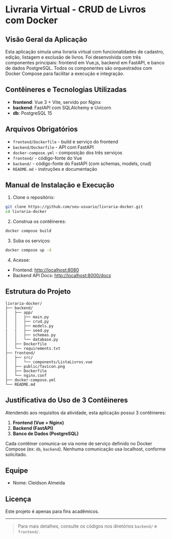 # Livraria Virtual - CRUD de Livros com Docker

## Visão Geral da Aplicação

Esta aplicação simula uma livraria virtual com funcionalidades de cadastro, edição, listagem e exclusão de livros. Foi desenvolvida com três componentes principais: frontend em Vue.js, backend em FastAPI, e banco de dados PostgreSQL. Todos os componentes são orquestrados com Docker Compose para facilitar a execução e integração.

## Contêineres e Tecnologias Utilizadas

* **frontend**: Vue 3 + Vite, servido por Nginx
* **backend**: FastAPI com SQLAlchemy e Uvicorn
* **db**: PostgreSQL 15

## Arquivos Obrigatórios

* `frontend/Dockerfile` - build e serviço do frontend
* `backend/Dockerfile` - API com FastAPI
* `docker-compose.yml` - composição dos três serviços
* `frontend/` - código-fonte do Vue
* `backend/` - código-fonte do FastAPI (com schemas, models, crud)
* `README.md` - instruções e documentação

## Manual de Instalação e Execução

1. Clone o repositório:

```bash
git clone https://github.com/seu-usuario/livraria-docker.git
cd livraria-docker
```

2. Construa os contêineres:

```bash
docker compose build
```

3. Suba os serviços:

```bash
docker compose up -d
```

4. Acesse:

* Frontend: [http://localhost:8080](http://localhost:8080)
* Backend API Docs: [http://localhost:8000/docs](http://localhost:8000/docs)

## Estrutura do Projeto

```
livraria-docker/
├── backend/
│   ├── app/
│   │   ├── main.py
│   │   ├── crud.py
│   │   ├── models.py
|   |   ├── seed.py
│   │   ├── schemas.py
│   │   └── database.py
│   ├── Dockerfile
│   └── requirements.txt
├── frontend/
│   ├── src/
│   │   └── components/ListaLivros.vue
│   ├── public/favicon.png
│   ├── Dockerfile
│   └── nginx.conf
├── docker-compose.yml
└── README.md
```

## Justificativa do Uso de 3 Contêineres

Atendendo aos requisitos da atividade, esta aplicação possui 3 contêineres:

1. **Frontend (Vue + Nginx)**
2. **Backend (FastAPI)**
3. **Banco de Dados (PostgreSQL)**

Cada contêiner comunica-se via nome de serviço definido no Docker Compose (ex: `db`, `backend`). Nenhuma comunicação usa localhost, conforme solicitado.

## Equipe

* Nome: Cleidson Almeida

## Licença

Este projeto é apenas para fins acadêmicos.

---

> Para mais detalhes, consulte os códigos nos diretórios `backend/` e `frontend/`.

